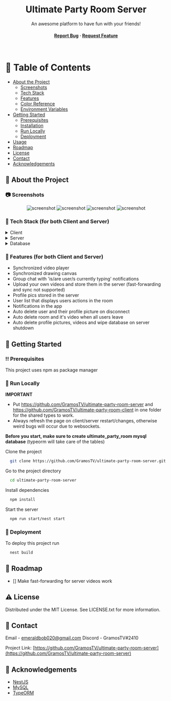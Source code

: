 <!--
Hey, thanks for using the ultimate-party-room-server template.
If you have any enhancements, then fork this project and create a pull request
or just open an issue with the label "enhancement".

Don't forget to give this project a star for additional support ;)
Maybe you can mention me or this repo in the acknowledgements too
-->
<div align="center">

  <!-- <img src="assets/logo.png" alt="logo" width="200" height="auto" /> -->
  <h1>Ultimate Party Room Server</h1>
  
  <p>
    An awesome platform to have fun with your friends!
  </p>
<h4>
    <a href="https://github.com/GramosTV/ultimate-party-room-server/issues/">Report Bug</a>
  <span> · </span>
    <a href="https://github.com/GramosTV/ultimate-party-room-server/issues/">Request Feature</a>
  </h4>
</div>

<br />

<!-- Table of Contents -->

# :notebook_with_decorative_cover: Table of Contents

- [About the Project](#star2-about-the-project)
  - [Screenshots](#camera-screenshots)
  - [Tech Stack](#space_invader-tech-stack)
  - [Features](#dart-features)
  - [Color Reference](#art-color-reference)
  - [Environment Variables](#key-environment-variables)
- [Getting Started](#toolbox-getting-started)
  - [Prerequisites](#bangbang-prerequisites)
  - [Installation](#gear-installation)
  - [Run Locally](#running-run-locally)
  - [Deployment](#triangular_flag_on_post-deployment)
- [Usage](#eyes-usage)
- [Roadmap](#compass-roadmap)
- [License](#warning-license)
- [Contact](#handshake-contact)
- [Acknowledgements](#gem-acknowledgements)

<!-- About the Project -->

## :star2: About the Project

<!-- Screenshots -->

### :camera: Screenshots

<div align="center"> 
  <img src="https://i.imgur.com/RqGirXh.png" alt="screenshot" />
  <img src="https://i.imgur.com/CDGSceN.png" alt="screenshot" />
  <img src="https://i.imgur.com/5blD4xl.png" alt="screenshot" />
  <img src="https://i.imgur.com/Vnah9LN.png" alt="screenshot" />
</div>

<!-- TechStack -->

### :space_invader: Tech Stack (for both Client and Server)

<details>
  <summary>Client</summary>
  <ul>
    <li><a href="https://www.typescriptlang.org/">Typescript</a></li>
    <li><a href="https://reactjs.org/">React.js</a></li>
  </ul>
</details>

<details>
  <summary>Server</summary>
  <ul>
    <li><a href="https://www.typescriptlang.org/">Typescript</a></li>
    <li><a href="https://nestjs.com/">Nest.js</a></li>
    <li><a href="https://socket.io/">SocketIO</a></li>
  </ul>
</details>

<details>
<summary>Database</summary>
  <ul>
    <li><a href="https://www.mysql.com/">MySQL</a></li>
    <li><a href="https://www.typeorm.io/">TypeORM (Unfortunately, I started this project before Jakub Król introduced Active Record so I used Data Mapper.)</a></li>
  </ul>
</details>

<!-- Features -->

### :dart: Features (for both Client and Server)

- Synchronized video player
- Synchronized drawing canvas
- Group chat with 'is/are user/s currently typing' notifications
- Upload your own videos and store them in the server (fast-forwarding and sync not supported)
- Profile pics stored in the server
- User list that displays users actions in the room
- Notifications in the app
- Auto delete user and their profile picture on disconnect
- Auto delete room and it's video when all users leave
- Auto delete profile pictures, videos and wipe database on server shutdown

<!-- Getting Started -->

## :toolbox: Getting Started

<!-- Prerequisites -->

### :bangbang: Prerequisites

This project uses npm as package manager

<!-- Run Locally -->

### :running: Run Locally

**IMPORTANT**
- Put https://github.com/GramosTV/ultimate-party-room-server and https://github.com/GramosTV/ultimate-party-room-client in one folder for the shared types to work.
- Always refresh the page on client/server restart/changes, otherwise weird bugs will occur due to websockets.

**Before you start, make sure to create ultimate_party_room mysql database** (typeorm will take care of the tables)

Clone the project

```bash
  git clone https://github.com/GramosTV/ultimate-party-room-server.git
```

Go to the project directory

```bash
  cd ultimate-party-room-server
```

Install dependencies

```bash
  npm install
```

Start the server

```bash
  npm run start/nest start
```

<!-- Deployment -->

### :triangular_flag_on_post: Deployment

To deploy this project run

```bash
  nest build
```

<!-- Roadmap -->

## :compass: Roadmap

- [] Make fast-forwarding for server videos work

<!-- License -->

## :warning: License

Distributed under the MIT License. See LICENSE.txt for more information.

<!-- Contact -->

## :handshake: Contact

Email - emeraldbob020@gmail.com
Discord - GramosTV#2410

Project Link: [https://github.com/GramosTV/ultimate-party-room-server](https://github.com/GramosTV/ultimate-party-room-server)

<!-- Acknowledgments -->

## :gem: Acknowledgements

- [NestJS](https://nestjs.com)
- [MySQL](https://www.mysql.com)
- [TypeORM](https://typeorm.io)
